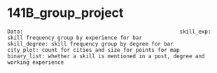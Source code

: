 # 141B_group_project           
`Data:                                                 
skill_exp: skill frequency group by experience for bar                       
skill_degree: skill frequency group by degree for bar             
city_plot: count for cities and size for points for map                                      
binary_list: whether a skill is mentioned in a post, degree and working experience`
